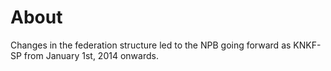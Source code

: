 # About

Changes in the federation structure led to the NPB going forward as KNKF-SP from January 1st, 2014 onwards.
